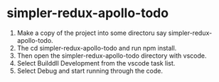 
# simpler-redux-apollo-todo

1) Make a copy of the project into some directoru say simpler-redux-apollo-todo.
2) The cd simpler-redux-apollo-todo and run npm install.
3) Then open the simpler-redux-apollo-todo directory with vscode.
4) Select Builddll Development from the vscode task list.
5) Select Debug and start running through the code.


